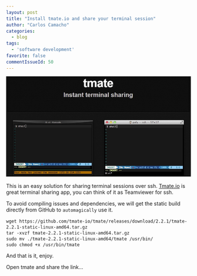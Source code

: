 ```yaml
---
layout: post
title: "Install tmate.io and share your terminal session"
author: "Carlos Camacho"
categories:
  - blog
tags:
  - 'software development'
favorite: false
commentIssueId: 50
---
```


![](/static/tmate.jpg)

This is an easy solution for sharing terminal sessions over ssh.
[Tmate.io](https://tmate.io) is great terminal sharing app,
you can think of it as Teamviewer for ssh.

To avoid compiling issues and dependencies, we will get the
static build directly from GitHub to `automagically` use it.

```
wget https://github.com/tmate-io/tmate/releases/download/2.2.1/tmate-2.2.1-static-linux-amd64.tar.gz
tar -xvzf tmate-2.2.1-static-linux-amd64.tar.gz
sudo mv ./tmate-2.2.1-static-linux-amd64/tmate /usr/bin/
sudo chmod +x /usr/bin/tmate
```

And that is it, enjoy.

Open tmate and share the link...

